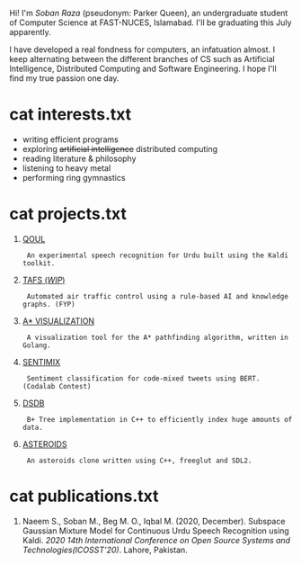 Hi! I'm *Soban Raza* (pseudonym: Parker Queen), an undergraduate student of Computer Science at FAST-NUCES, Islamabad. I'll be graduating this July apparently. 

I have developed a real fondness for computers, an infatuation almost. I keep alternating between the different branches of CS such as Artificial Intelligence, Distributed Computing and Software Engineering. I hope I'll find my true passion one day.

# cat interests.txt
* writing efficient programs
* exploring ~~artificial intelligence~~ distributed computing
* reading literature & philosophy
* listening to heavy metal
* performing ring gymnastics

# cat projects.txt
1. [QOUL](https://github.com/parkerqueen/qoul)
        
        An experimental speech recognition for Urdu built using the Kaldi toolkit.
2. [TAFS (*WIP*)]()
   
        Automated air traffic control using a rule-based AI and knowledge graphs. (FYP)
3. [A* VISUALIZATION](https://github.com/parkerqueen/astar-visualization)

        A visualization tool for the A* pathfinding algorithm, written in Golang.
4. [SENTIMIX](https://github.com/parkerqueen/codalab-sentimix)

        Sentiment classification for code-mixed tweets using BERT. (Codalab Contest)
5. [DSDB](https://github.com/parkerqueen/DSDB)

        B+ Tree implementation in C++ to efficiently index huge amounts of data.
6. [ASTEROIDS](https://github.com/parkerqueen/asteroids)

        An asteroids clone written using C++, freeglut and SDL2.

# cat publications.txt
1. Naeem S., Soban M., Beg M. O., Iqbal M. (2020, December). Subspace Gaussian Mixture Model for Continuous Urdu Speech Recognition using Kaldi. *2020 14th International Conference on Open Source Systems and Technologies(ICOSST’20)*. Lahore, Pakistan.